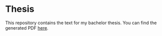 # Thesis

This repository contains the text for my bachelor thesis.
You can find the generated PDF [here](https://raw.githubusercontent.com/rolandbernard/thesis-axiom-weakening/main/main.pdf).
